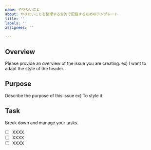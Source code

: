 ```yaml
---
name: やりたいこと
about: やりたいことを整理する目的で記載するためのテンプレート
title: ''
labels: ''
assignees: ''

---
```


## Overview
Please provide an overview of the issue you are creating.
ex) I want to adapt the style of the header.

## Purpose
Describe the purpose of this issue
ex) To style it.

## Task
Break down and manage your tasks.
- [ ] XXXX
- [ ] XXXX
- [ ] XXXX
